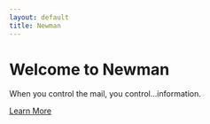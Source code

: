 ```yaml
---
layout: default
title: Newman
---
```


# Welcome to Newman
When you control the mail, you control...information.

[Learn More](about/)
